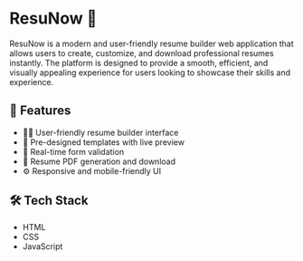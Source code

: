 # ResuNow 📝

ResuNow is a modern and user-friendly resume builder web application that allows users to create, customize, and download professional resumes instantly. The platform is designed to provide a smooth, efficient, and visually appealing experience for users looking to showcase their skills and experience.

## 🚀 Features

- 🧑‍💼 User-friendly resume builder interface
- 🎨 Pre-designed templates with live preview
- 📝 Real-time form validation
- 📄 Resume PDF generation and download
- ⚙️ Responsive and mobile-friendly UI

## 🛠️ Tech Stack

- HTML
- CSS
- JavaScript

